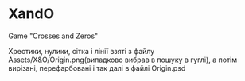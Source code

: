 # XandO
Game "Crosses and Zeros"

Хрестики, нулики, сітка і лінії взяті з файлу Assets/X&O/Origin.png(випадково вибрав в пошуку в гуглі), а потім вирізані, перефарбовані і так далі в файлі Origin.psd
